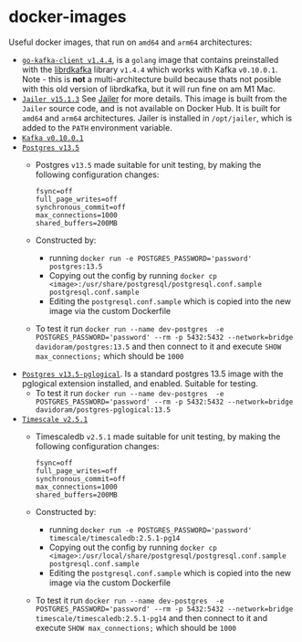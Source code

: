 # docker-images

Useful docker images, that run on `amd64` and `arm64` architectures:

- [`go-kafka-client v1.4.4`](go-kafka-client/v1.4.4/Dockerfile), is a `golang` image that contains preinstalled with the [librdkafka](https://github.com/confluentinc/librdkafka) library `v1.4.4` which works with Kafka `v0.10.0.1`. Note - this is **not** a multi-architecture build because thats not posible with this old version of librdkafka, but it will run fine on am M1 Mac.
- [`Jailer v15.1.3`](jailer/v15.1.3/Dockerfile) See [Jailer](https://github.com/Wisser/Jailer) for more details.  This image is built from the `Jailer` source code, and is not available on Docker Hub. It is built for `amd64` and `arm64` architectures. Jailer is installed in `/opt/jailer`, which is added to the `PATH` environment variable.
- [`Kafka v0.10.0.1`](kafka/v0.10.0.1/Dockerfile)
- [`Postgres v13.5`](postgres/v13.5/Dockerfile)
  - Postgres `v13.5` made suitable for unit testing, by making the following configuration changes:

        fsync=off
        full_page_writes=off
        synchronous_commit=off
        max_connections=1000
        shared_buffers=200MB

  - Constructed by:
    - running `docker run -e POSTGRES_PASSWORD='password' postgres:13.5`
    - Copying out the config by running `docker cp <image>:/usr/share/postgresql/postgresql.conf.sample postgresql.conf.sample`
    - Editing the `postgresql.conf.sample` which is copied into the new image via the custom Dockerfile
  - To test it run `docker run --name dev-postgres  -e POSTGRES_PASSWORD='password' --rm -p 5432:5432 --network=bridge davidoram/postgres:13.5` and then connect to it and execute `SHOW max_connections;` which should be `1000`
- [`Postgres v13.5-pglogical`](postgres/v13.5-pglogical/Dockerfile). Is a standard postgres 13.5 image with the pglogical extension installed, and enabled. Suitable for testing.
  - To test it run `docker run --name dev-postgres  -e POSTGRES_PASSWORD='password' --rm -p 5432:5432 --network=bridge davidoram/postgres-pglogical:13.5`
- [`Timescale v2.5.1`]()
  - Timescaledb `v2.5.1` made suitable for unit testing, by making the following configuration changes:

        fsync=off
        full_page_writes=off
        synchronous_commit=off
        max_connections=1000
        shared_buffers=200MB

  - Constructed by:
    - running `docker run -e POSTGRES_PASSWORD='password' timescale/timescaledb:2.5.1-pg14`
    - Copying out the config by running `docker cp <image>:/usr/local/share/postgresql/postgresql.conf.sample postgresql.conf.sample`
    - Editing the `postgresql.conf.sample` which is copied into the new image via the custom Dockerfile
  - To test it run `docker run --name dev-postgres  -e POSTGRES_PASSWORD='password' --rm -p 5432:5432 --network=bridge timescale/timescaledb:2.5.1-pg14` and then connect to it and execute `SHOW max_connections;` which should be `1000`
